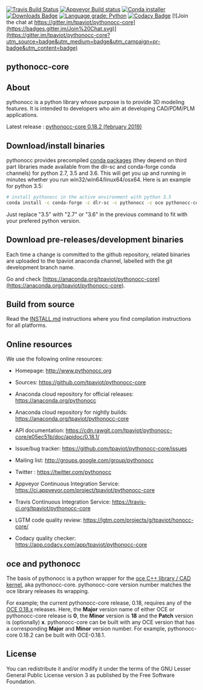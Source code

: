 [![Travis Build Status](https://travis-ci.org/tpaviot/pythonocc-core.png?branch=master)](https://travis-ci.org/tpaviot/pythonocc-core)
[![Appveyor Build status](https://ci.appveyor.com/api/projects/status/qaeurexctw3l8f6f/branch/master?svg=true)](https://ci.appveyor.com/project/tpaviot/pythonocc-core)
[![Conda installer](https://anaconda.org/pythonocc/pythonocc-core/badges/installer/conda.svg)](https://anaconda.org/pythonocc/pythonocc-core)
[![Downloads Badge](https://anaconda.org/pythonocc/pythonocc-core/badges/downloads.svg)](https://anaconda.org/pythonocc/pythonocc-core)
[![Language grade: Python](https://img.shields.io/lgtm/grade/python/g/tpaviot/pythonocc-core.svg?logo=lgtm&logoWidth=18)](https://lgtm.com/projects/g/tpaviot/pythonocc-core/context:python)
[![Codacy Badge](https://api.codacy.com/project/badge/Grade/67c121324b8d4f37bc27029464c87020)](https://www.codacy.com/app/tpaviot/pythonocc-core?utm_source=github.com&amp;utm_medium=referral&amp;utm_content=tpaviot/pythonocc-core&amp;utm_campaign=Badge_Grade)
[![Join the chat at https://gitter.im/tpaviot/pythonocc-core](https://badges.gitter.im/Join%20Chat.svg)](https://gitter.im/tpaviot/pythonocc-core?utm_source=badge&utm_medium=badge&utm_campaign=pr-badge&utm_content=badge)

pythonocc-core
--------------

About
-----

pythonocc is a python library whose purpose is to provide 3D modeling
features. It is intended to developers who aim at developing
CAD/PDM/PLM applications.

Latest release : [pythonocc-core 0.18.2 (february 2019)](https://github.com/tpaviot/pythonocc-core/releases/tag/0.18.2)

Download/install binaries
-------------------------

pythonocc provides precompiled [conda packages](https://anaconda.org/pythonocc/pythonocc-core) (they depend on third part libraries made available from the dlr-sc and conda-forge conda channels) for python 2.7, 3.5 and 3.6. This will get you up and running in minutes whether you run win32/win64/linux64/osx64. Here is an example for python 3.5:

```bash
# install pythonocc in the active environment with python 3.5
conda install -c conda-forge -c dlr-sc -c pythonocc -c oce pythonocc-core==0.18.2 python=3.7
```

Just replace "3.5" with "2.7" or "3.6" in the previous command to fit with your prefered python version.

Download pre-releases/development binaries
------------------------------------------

Each time a change is committed to the github repository, related binaries are uploaded to the tpaviot anaconda channel, labelled with the git development branch name.

Go and check [https://anaconda.org/tpaviot/pythonocc-core](https://anaconda.org/tpaviot/pythonocc-core).

Build from source
-----------------

Read the [INSTALL.md](https://github.com/tpaviot/pythonocc-core/blob/master/INSTALL.md) instructions where you find compilation instructions for all platforms.

Online resources
----------------

We use the following online resources:
* Homepage: http://www.pythonocc.org

* Sources: https://github.com/tpaviot/pythonocc-core

* Anaconda cloud repository for official releases: https://anaconda.org/pythonocc

* Anaconda cloud repository for nightly builds: https://anaconda.org/tpaviot/pythonocc-core

* API documentation: https://cdn.rawgit.com/tpaviot/pythonocc-core/e05ec51b/doc/apidoc/0.18.1/

* Issue/bug tracker: https://github.com/tpaviot/pythonocc-core/issues

* Mailing list: http://groups.google.com/group/pythonocc

* Twitter : https://twitter.com/pythonocc

* Appveyor Continuous Integration Service: https://ci.appveyor.com/project/tpaviot/pythonocc-core

* Travis Continuous Integration Service: https://travis-ci.org/tpaviot/pythonocc-core

* LGTM code quality review: https://lgtm.com/projects/g/tpaviot/honocc-core/

* Codacy quality checker: https://app.codacy.com/app/tpaviot/pythonocc-core

oce and pythonocc
-----------------

The basis of pythonocc is a python wrapper for the 
[oce C++ library / CAD kernel](https://github.com/tpaviot/oce), aka pythonocc-core.
pythonocc-core version number matches the oce library releases its wrapping.
 
For example; the current pythonocc-core release, 0.18, requires any of the [OCE
 0.18.x](https://github.com/tpaviot/oce/releases) releases. Here, the __Major__ 
 version name of either OCE or pythonocc-core release is __0__, the __Minor__ 
 version is __18__ and the __Patch__ version is (optionally) __x__. pythonocc-core can be built with any OCE version that has a corresponding __Major__ and __Minor__ version 
 number. For example, pythonocc-core 0.18.2 can be built with OCE-0.18.1.

License
-------

You can redistribute it and/or modify it under the terms of the GNU Lesser
General Public License version 3 as published by the Free Software Foundation.
